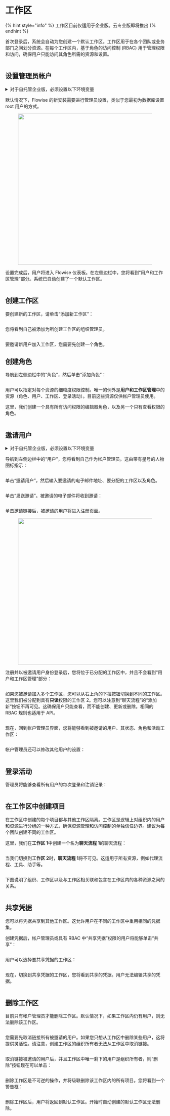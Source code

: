 # 工作区

{% hint style="info" %}
工作区目前仅适用于企业版。云专业版即将推出
{% endhint %}

首次登录后，系统会自动为您创建一个默认工作区。工作区用于在各个团队或业务部门之间划分资源。在每个工作区内，基于角色的访问控制 (RBAC) 用于管理权限和访问，确保用户只能访问其角色所需的资源和设置。

<figure><img src="../.gitbook/assets/Untitled-2024-10-19-0050.png" alt=""><figcaption></figcaption></figure>

## 设置管理员帐户

<details>

<summary>对于自托管企业版，必须设置以下环境变量</summary>

```
JWT_AUTH_TOKEN_SECRET
JWT_REFRESH_TOKEN_SECRET
JWT_ISSUER
JWT_AUDIENCE
JWT_TOKEN_EXPIRY_IN_MINUTES
JWT_REFRESH_TOKEN_EXPIRY_IN_MINUTES
PASSWORD_RESET_TOKEN_EXPIRY_IN_MINS
PASSWORD_SALT_HASH_ROUNDS
TOKEN_HASH_SECRET
```

</details>

默认情况下，Flowise 的新安装需要进行管理员设置，类似于您最初为数据库设置 root 用户的方式。

<figure><img src="../.gitbook/assets/image (2) (1) (1).png" alt="" width="478"><figcaption></figcaption></figure>

设置完成后，用户将进入 Flowise 仪表板。在左侧边栏中，您将看到“用户和工作区管理”部分。系统已自动创建了一个默认工作区。

<figure><img src="../.gitbook/assets/image (1) (1) (1) (1) (1).png" alt=""><figcaption></figcaption></figure>

## 创建工作区

要创建新的工作区，请单击“添加新工作区”：

<figure><img src="../.gitbook/assets/image (3) (1).png" alt=""><figcaption></figcaption></figure>

您将看到自己被添加为所创建工作区的组织管理员。

<figure><img src="../.gitbook/assets/image (4) (1).png" alt=""><figcaption></figcaption></figure>

要邀请新用户加入工作区，您需要先创建一个角色。

## 创建角色

导航到左侧边栏中的“角色”，然后单击“添加角色”：

<figure><img src="../.gitbook/assets/image (5) (1).png" alt=""><figcaption></figcaption></figure>

用户可以指定对每个资源的细粒度权限控制。唯一的例外是**用户和工作区管理**中的资源（角色、用户、工作区、登录活动）。目前这些资源仅供帐户管理员使用。

这里，我们创建一个具有所有访问权限的编辑器角色，以及另一个只有查看权限的角色。

<figure><img src="../.gitbook/assets/image (6) (1).png" alt=""><figcaption></figcaption></figure>

## 邀请用户

<details>

<summary>对于自托管企业版，必须设置以下环境变量</summary>

```
INVITE_TOKEN_EXPIRY_IN_HOURS
SMTP_HOST
SMTP_PORT
SMTP_USER
SMTP_PASSWORD
```

</details>

导航到左侧边栏中的“用户”，您将看到自己作为帐户管理员。这由带有星号的人物图标指示：

<figure><img src="../.gitbook/assets/image (7) (1).png" alt=""><figcaption></figcaption></figure>

单击“邀请用户”，然后输入要邀请的电子邮件地址、要分配的工作区以及角色。

<figure><img src="../.gitbook/assets/image (8) (1).png" alt=""><figcaption></figcaption></figure>

单击“发送邀请”。被邀请的电子邮件将收到邀请：

<figure><img src="../.gitbook/assets/image (9) (1).png" alt=""><figcaption></figcaption></figure>

单击邀请链接后，被邀请的用户将进入注册页面。

<figure><img src="../.gitbook/assets/image (10) (1).png" alt="" width="463"><figcaption></figcaption></figure>

注册并以被邀请用户身份登录后，您将位于已分配的工作区中，并且不会看到“用户和工作区管理”部分：

<figure><img src="../.gitbook/assets/image (11) (1).png" alt=""><figcaption></figcaption></figure>

如果您被邀请加入多个工作区，您可以从右上角的下拉按钮切换到不同的工作区。这里我们被分配到具有**只读**权限的工作区 2。您可以注意到“聊天流程”的“添加新”按钮不再可见。这确保用户只能查看，而不能创建、更新或删除。相同的 RBAC 规则也适用于 API。

<figure><img src="../.gitbook/assets/image (12) (1).png" alt=""><figcaption></figcaption></figure>

现在，回到帐户管理员界面，您将能够看到被邀请的用户、其状态、角色和活动工作区：

<figure><img src="../.gitbook/assets/image (14) (1).png" alt=""><figcaption></figcaption></figure>

帐户管理员还可以修改其他用户的设置：

<figure><img src="../.gitbook/assets/image (15) (1).png" alt=""><figcaption></figcaption></figure>

## 登录活动

管理员将能够查看所有用户的每次登录和注销记录：

<figure><img src="../.gitbook/assets/image (13) (1).png" alt=""><figcaption></figcaption></figure>

## 在工作区中创建项目

在工作区中创建的每个项目都与其他工作区隔离。工作区是逻辑上对组织内的用户和资源进行分组的一种方式，确保资源管理和访问控制的单独信任边界。建议为每个团队创建不同的工作区。

这里，我们在**工作区 1**中创建一个名为**聊天流程 1**的聊天流程：

<figure><img src="../.gitbook/assets/image (16) (1).png" alt=""><figcaption></figcaption></figure>

当我们切换到**工作区 2**时，**聊天流程 1**将不可见。这适用于所有资源，例如代理流程、工具、助手等。

<figure><img src="../.gitbook/assets/image (17) (1).png" alt=""><figcaption></figcaption></figure>

下图说明了组织、工作区以及与工作区相关联和包含在工作区内的各种资源之间的关系。

<figure><img src="../.gitbook/assets/Untitled-2024-10-19-0050.png" alt=""><figcaption></figcaption></figure>

## 共享凭据

您可以将凭据共享到其他工作区。这允许用户在不同的工作区中重用相同的凭据集。

创建凭据后，帐户管理员或具有 RBAC 中“共享凭据”权限的用户将能够单击“共享”：

<figure><img src="../.gitbook/assets/image (18) (1).png" alt=""><figcaption></figcaption></figure>

用户可以选择要共享凭据的工作区：

<figure><img src="../.gitbook/assets/image (19) (1).png" alt=""><figcaption></figcaption></figure>

现在，切换到共享凭据的工作区，您将看到共享的凭据。用户无法编辑共享的凭据。

<figure><img src="../.gitbook/assets/image (20) (1).png" alt=""><figcaption></figcaption></figure>

## 删除工作区

目前只有帐户管理员才能删除工作区。默认情况下，如果工作区内仍有用户，则无法删除该工作区。

<figure><img src="../.gitbook/assets/image (21).png" alt=""><figcaption></figcaption></figure>

您需要先取消链接所有被邀请的用户。如果您只想从工作区中删除某些用户，这将提供灵活性。请注意，创建工作区的组织所有者无法从工作区中取消链接。

<figure><img src="../.gitbook/assets/image (22).png" alt=""><figcaption></figcaption></figure>

取消链接被邀请的用户后，并且工作区中唯一剩下的用户是组织所有者，则“删除”按钮现在可以单击：

<figure><img src="../.gitbook/assets/image (23).png" alt=""><figcaption></figcaption></figure>

删除工作区是不可逆的操作，并将级联删除该工作区内的所有项目。您将看到一个警告框：

<figure><img src="../.gitbook/assets/image (24).png" alt=""><figcaption></figcaption></figure>

删除工作区后，用户将返回到默认工作区。开始时自动创建的默认工作区无法删除。
